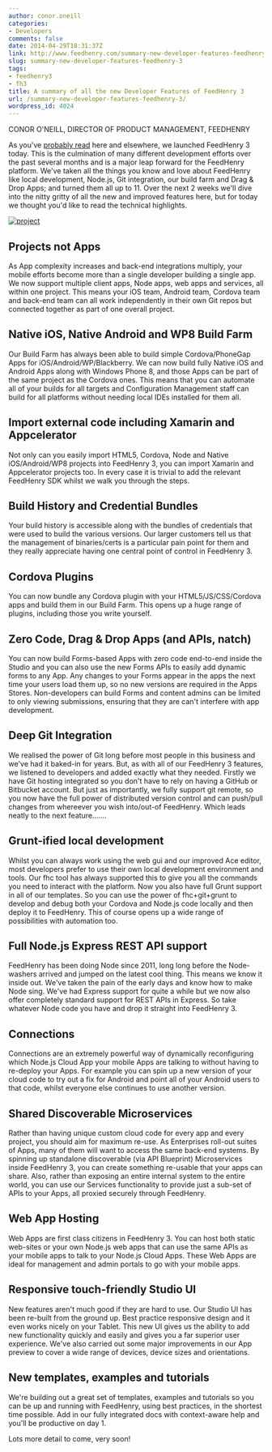 ```yaml
---
author: conor.oneill
categories:
- Developers
comments: false
date: 2014-04-29T18:31:37Z
link: http://www.feedhenry.com/summary-new-developer-features-feedhenry-3/
slug: summary-new-developer-features-feedhenry-3
tags:
- feedhenry3
- fh3
title: A summary of all the new Developer Features of FeedHenry 3
url: /summary-new-developer-features-feedhenry-3/
wordpress_id: 4024
---
```


CONOR O'NEILL, DIRECTOR OF PRODUCT MANAGEMENT, FEEDHENRY

As you've [probably read](http://www.feedhenry.com/feedhenry-launches-new-mobile-app-platform/) here and elsewhere, we launched FeedHenry 3 today. This is the culmination of many different development efforts over the past several months and is a major leap forward for the FeedHenry platform. We've taken all the things you know and love about FeedHenry like local development, Node.js, Git integration, our build farm and Drag & Drop Apps; and turned them all up to 11. Over the next 2 weeks we'll dive into the nitty gritty of all the new and improved features here, but for today we thought you'd like to read the technical highlights.

[![project](/wp-content/uploads/2014/04/project-1024x535.jpg)](/wp-content/uploads/2014/04/project.jpg)


## Projects not Apps


As App complexity increases and back-end integrations multiply, your mobile efforts become more than a single developer building a single app. We now support multiple client apps, Node apps, web apps and services, all within one project. This means your iOS team, Android team, Cordova team and back-end team can all work independently in their own Git repos but connected together as part of one overall project.


## Native iOS, Native Android and WP8 Build Farm


Our Build Farm has always been able to build simple Cordova/PhoneGap Apps for iOS/Android/WP/Blackberry. We can now build fully Native iOS and Android Apps along with Windows Phone 8, and those Apps can be part of the same project as the Cordova ones. This means that you can automate all of your builds for all targets and Configuration Management staff can build for all platforms without needing local IDEs installed for them all.


## Import external code including Xamarin and Appcelerator


Not only can you easily import HTML5, Cordova, Node and Native iOS/Android/WP8 projects into FeedHenry 3, you can import Xamarin and Appcelerator projects too. In every case it is trivial to add the relevant FeedHenry SDK whilst we walk you through the steps.


## Build History and Credential Bundles


Your build history is accessible along with the bundles of credentials that were used to build the various versions. Our larger customers tell us that the management of binaries/certs is a particular pain point for them and they really appreciate having one central point of control in FeedHenry 3.


## Cordova Plugins


You can now bundle any Cordova plugin with your HTML5/JS/CSS/Cordova apps and build them in our Build Farm. This opens up a huge range of plugins, including those you write yourself.


## Zero Code, Drag & Drop Apps (and APIs, natch)


You can now build Forms-based Apps with zero code end-to-end inside the Studio and you can also use the new Forms APIs to easily add dynamic forms to any App. Any changes to your Forms appear in the apps the next time your users load them up, so no new versions are required in the Apps Stores. Non-developers can build Forms and content admins can be limited to only viewing submissions, ensuring that they are can't interfere with app development.


## Deep Git Integration


We realised the power of Git long before most people in this business and we've had it baked-in for years. But, as with all of our FeedHenry 3 features, we listened to developers and added exactly what they needed. Firstly we have Git hosting integrated so you don't have to rely on having a GitHub or Bitbucket account. But just as importantly, we fully support git remote, so you now have the full power of distributed version control and can push/pull changes from whereever you wish into/out-of FeedHenry. Which leads neatly to the next feature.......


## Grunt-ified local development


Whilst you can always work using the web gui and our improved Ace editor, most developers prefer to use their own local development environment and tools. Our fhc tool has always supported this to give you all the commands you need to interact with the platform. Now you also have full Grunt support in all of our templates. So you can use the power of fhc+git+grunt to develop and debug both your Cordova and Node.js code locally and then deploy it to FeedHenry. This of course opens up a wide range of possibilities with automation too.


## Full Node.js Express REST API support


FeedHenry has been doing Node since 2011, long long before the Node-washers arrived and jumped on the latest cool thing. This means we know it inside out. We've taken the pain of the early days and know how to make Node sing. We've had Express support for quite a while but we now also offer completely standard support for REST APIs in Express. So take whatever Node code you have and drop it straight into FeedHenry 3.


## Connections


Connections are an extremely powerful way of dynamically reconfiguring which Node.js Cloud App your mobile Apps are talking to without having to re-deploy your Apps. For example you can spin up a new version of your cloud code to try out a fix for Android and point all of your Android users to that code, whilst everyone else continues to use another version.


## Shared Discoverable Microservices


Rather than having unique custom cloud code for every app and every project, you should aim for maximum re-use. As Enterprises roll-out suites of Apps, many of them will want to access the same back-end systems. By spinning up standalone discoverable (via API Blueprint) Microservices inside FeedHenry 3, you can create something re-usable that your apps can share. Also, rather than exposing an entire internal system to the entire world, you can use our Services functionality to provide just a sub-set of APIs to your Apps, all proxied securely through FeedHenry.


## Web App Hosting


Web Apps are first class citizens in FeedHenry 3. You can host both static web-sites or your own Node.js web apps that can use the same APIs as your mobile apps to talk to your Node.js Cloud Apps. These Web Apps are ideal for management and admin portals to go with your mobile apps.


## Responsive touch-friendly Studio UI


New features aren't much good if they are hard to use. Our Studio UI has been re-built from the ground up. Best practice responsive design and it even works nicely on your Tablet. This new UI gives us the ability to add new functionality quickly and easily and gives you a far superior user experience. We've also carried out some major improvements in our App preview to cover a wide range of devices, device sizes and orientations.


## New templates, examples and tutorials


We're building out a great set of templates, examples and tutorials so you can be up and running with FeedHenry, using best practices, in the shortest time possible. Add in our fully integrated docs with context-aware help and you'll be productive on day 1.

Lots more detail to come, very soon!




